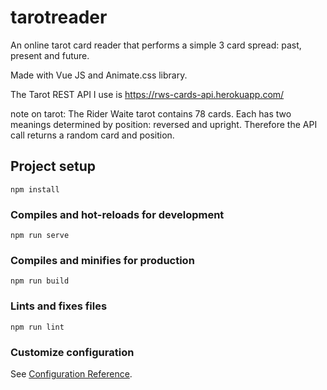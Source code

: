 # tarotreader

An online tarot card reader that performs a simple 3 card spread: past, present and future.

Made with Vue JS and Animate.css library.

The Tarot REST API I use is https://rws-cards-api.herokuapp.com/

note on tarot: The Rider Waite tarot contains 78 cards. Each has two meanings determined by position: reversed and upright. Therefore the API call returns a random card and position.

## Project setup
```
npm install
```

### Compiles and hot-reloads for development
```
npm run serve
```

### Compiles and minifies for production
```
npm run build
```

### Lints and fixes files
```
npm run lint
```

### Customize configuration
See [Configuration Reference](https://cli.vuejs.org/config/).
